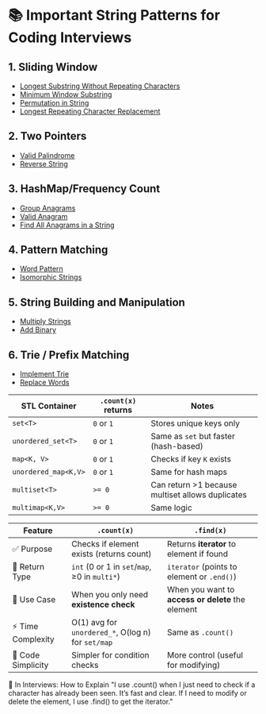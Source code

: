 # 📚 Important String Patterns for Coding Interviews

## 1. Sliding Window

- [Longest Substring Without Repeating Characters](https://leetcode.com/problems/longest-substring-without-repeating-characters/)
- [Minimum Window Substring](https://leetcode.com/problems/minimum-window-substring/)
- [Permutation in String](https://leetcode.com/problems/permutation-in-string/)
- [Longest Repeating Character Replacement](https://leetcode.com/problems/longest-repeating-character-replacement/)

## 2. Two Pointers

- [Valid Palindrome](https://leetcode.com/problems/valid-palindrome/)
- [Reverse String](https://leetcode.com/problems/reverse-string/)

## 3. HashMap/Frequency Count

- [Group Anagrams](https://leetcode.com/problems/group-anagrams/)
- [Valid Anagram](https://leetcode.com/problems/valid-anagram/)
- [Find All Anagrams in a String](https://leetcode.com/problems/find-all-anagrams-in-a-string/)

## 4. Pattern Matching

- [Word Pattern](https://leetcode.com/problems/word-pattern/)
- [Isomorphic Strings](https://leetcode.com/problems/isomorphic-strings/)

## 5. String Building and Manipulation

- [Multiply Strings](https://leetcode.com/problems/multiply-strings/)
- [Add Binary](https://leetcode.com/problems/add-binary/)

## 6. Trie / Prefix Matching

- [Implement Trie](https://leetcode.com/problems/implement-trie-prefix-tree/)
- [Replace Words](https://leetcode.com/problems/replace-words/)



| STL Container        | `.count(x)` returns | Notes                                            |
| -------------------- | ------------------- | ------------------------------------------------ |
| `set<T>`             | `0` or `1`          | Stores unique keys only                          |
| `unordered_set<T>`   | `0` or `1`          | Same as `set` but faster (hash-based)            |
| `map<K, V>`          | `0` or `1`          | Checks if key `K` exists                         |
| `unordered_map<K,V>` | `0` or `1`          | Same for hash maps                               |
| `multiset<T>`        | `>= 0`              | Can return >1 because multiset allows duplicates |
| `multimap<K,V>`      | `>= 0`              | Same logic                                       |


| Feature            | `.count(x)`                                        | `.find(x)`                                        |
| ------------------ | -------------------------------------------------- | ------------------------------------------------- |
| ✅ Purpose          | Checks if element exists (returns count)           | Returns **iterator** to element if found          |
| 🔁 Return Type     | `int` (0 or 1 in `set`/`map`, ≥0 in `multi*`)      | `iterator` (points to element or `.end()`)        |
| 🧠 Use Case        | When you only need **existence check**             | When you want to **access or delete** the element |
| ⚡ Time Complexity  | O(1) avg for `unordered_*`, O(log n) for `set/map` | Same as `.count()`                                |
| 🧽 Code Simplicity | Simpler for condition checks                       | More control (useful for modifying)               |


💬 In Interviews: How to Explain
"I use .count() when I just need to check if a character has already been seen.
It’s fast and clear. If I need to modify or delete the element, I use .find() to get the iterator."